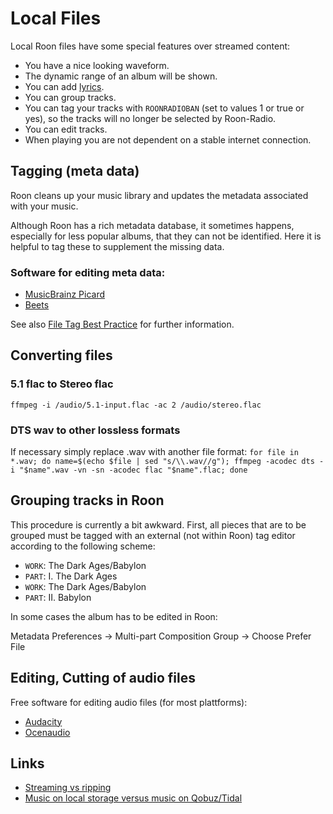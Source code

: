 # Local Files

Local Roon files have some special features over streamed content:

* You have a nice looking waveform.
* The dynamic range of an album will be shown.
* You can add [lyrics](roon-lyrics.md).
* You can group tracks.
* You can tag your tracks with `ROONRADIOBAN` (set to values 1 or true or yes), so the tracks will no longer be selected by Roon-Radio.
* You can edit tracks.
* When playing you are not dependent on a stable internet connection.

## Tagging (meta data)
Roon cleans up your music library and updates the metadata associated with your music.

Although Roon has a rich metadata database, it sometimes happens, especially for less popular albums, that they can not be identified. Here it is helpful to tag these to supplement the missing data.

### Software for editing meta data:

* [MusicBrainz Picard](https://picard.musicbrainz.org/)
* [Beets](https://beets.io/)

See also <a href="https://kb.roonlabs.com/File_Tag_Best_Practice">File Tag Best Practice</a> for further information.

## Converting files

### 5.1 flac to Stereo flac

`ffmpeg -i /audio/5.1-input.flac -ac 2 /audio/stereo.flac`

### DTS wav to other lossless formats

If necessary simply replace .wav with another file format: `for file in *.wav; do name=$(echo $file | sed "s/\\.wav//g"); ffmpeg -acodec dts -i "$name".wav -vn -sn -acodec flac "$name".flac; done`

## Grouping tracks in Roon

This procedure is currently a bit awkward. First, all pieces that are to be grouped must be tagged with an external (not within Roon) tag editor according to the following scheme:

* `WORK`: The Dark Ages/Babylon
* `PART`: I. The Dark Ages
* `WORK`: The Dark Ages/Babylon
* `PART`: II. Babylon

In some cases the album has to be edited in Roon:

Metadata Preferences → Multi-part Composition Group → Choose Prefer File

## Editing, Cutting of audio files

Free software for editing audio files (for most plattforms):

* <a href="https://www.audacity.de/">Audacity</a>
* <a href="https://www.ocenaudio.com/">Ocenaudio</a>
  
## Links

* [Streaming vs ripping](https://community.roonlabs.com/t/streaming-vs-ripping/128331)
* [Music on local storage versus music on Qobuz/Tidal](https://community.roonlabs.com/t/music-on-local-storage-versus-music-on-qobuz-tidal/78834)
